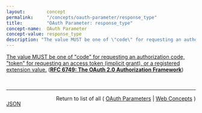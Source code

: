 ```yaml
---
layout:        concept
permalink:     "/concepts/oauth-parameter/response_type"
title:         "OAuth Parameter: response_type"
concept-name:  OAuth Parameter
concept-value: response_type
description: "The value MUST be one of \"code\" for requesting an authorization code, \"token\" for requesting an access token (implicit grant), or a registered extension value."
---
```


[The value MUST be one of "code" for requesting an authorization code, "token" for requesting an access token (implicit grant), or a registered extension value.](https://datatracker.ietf.org/doc/html/rfc6749#section-3.1.1 "Read documentation for OAuth Parameter &#34;response_type&#34;") (**[RFC 6749: The OAuth 2.0 Authorization Framework](/specs/IETF/RFC/6749 "The OAuth 2.0 authorization framework enables a third-party application to obtain limited access to an HTTP service, either on behalf of a resource owner by orchestrating an approval interaction between the resource owner and the HTTP service, or by allowing the third-party application to obtain access on its own behalf. This specification replaces and obsoletes the OAuth 1.0 protocol described in RFC 5849.")**)

<br/>
<hr/>

<p style="float : left"><a href="./response_type.json" title="JSON representing this particular Web Concept value">JSON</a></p>
<p style="text-align: right">Return to list of all ( <a href="../oauth-parameter/">OAuth Parameters</a> | <a href="../">Web Concepts</a> )</p>
